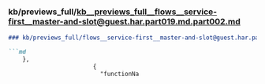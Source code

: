 ### kb/previews_full/kb__previews_full__flows__service-first__master-and-slot@guest.har.part019.md.part002.md

```md
### kb/previews_full/flows__service-first__master-and-slot@guest.har.part019.md (part 002)

```md
    },
                        {
                          "functionNa
```

```

```

